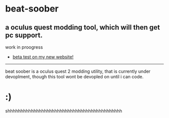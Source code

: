 # beat-soober
a oculus quest modding tool, which will then get pc support.
-
work in proogress
- [beta test on my new website!](http://beatsoober.epizy.com)
--------

beat soober is a oculus quest 2 modding utility, that is currently under devoplment, though this tool wont be devopled on until i can code.
# :)
shhhhhhhhhhhhhhhhhhhhhhhhhhhhhhhhhhhhhhhhhhhh
